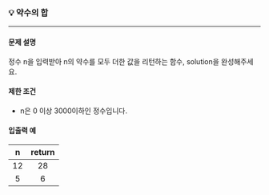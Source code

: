 ### 💡 약수의 합
***

#### 문제 설명
정수 n을 입력받아 n의 약수를 모두 더한 값을 리턴하는 함수, solution을 완성해주세요.

#### 제한 조건
* n은 0 이상 3000이하인 정수입니다.

#### 입출력 예
|n|return|
|:---:|:---:|
|12|28|
|5|6|
